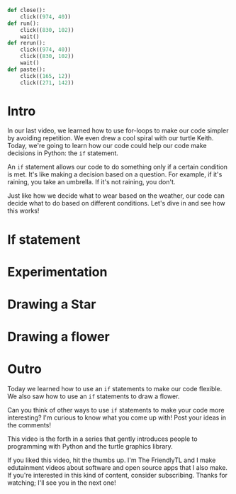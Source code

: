 ```python codeanim header
def close():
    click((974, 40))
def run():
    click((830, 102))
    wait()
def rerun():
    click((974, 40))
    click((830, 102))
    wait()
def paste():
    click((165, 12))
    click((271, 142))
```

# Intro

In our last video, we learned how to use for-loops to make our code simpler by avoiding repetition. We even drew a cool spiral with our turtle Keith. Today, we're going to learn how our code could help our code make decisions in Python: the `if` statement.

An `if` statement allows our code to do something only if a certain condition is met. It's like making a decision based on a question. For example, if it's raining, you take an umbrella. If it's not raining, you don't.  

Just like how we decide what to wear based on the weather, our code can decide what to do based on different conditions. Let's dive in and see how this works!

# If statement

# Experimentation

# Drawing a Star

# Drawing a flower 

# Outro

Today we learned how to use an `if` statements to make our code flexible. We also saw how to use an `if` statements to draw a flower.

Can you think of other ways to use `if` statements to make your code more interesting? I'm curious to know what you come up with! Post your ideas in the comments!

This video is the forth in a series that gently introduces people to programming with Python and the turtle graphics library.

If you liked this video, hit the thumbs up. I'm The FriendlyTL and I make edutainment videos about software and open source apps that I also make. If you're interested in this kind of content, consider subscribing. Thanks for watching; I'll see you in the next one!

